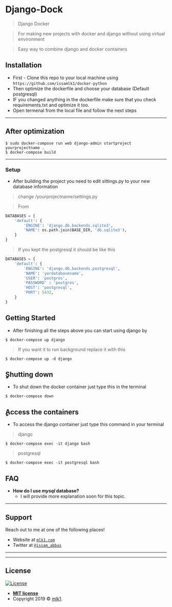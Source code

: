 # Django-Dock

> Django Docker

> For making new projects with docker and django without using virtual environment 

> Easy way to combine django and docker containers


## Installation

- First - Clone this repo to your local machine using `https://github.com/issamlk1/docker-python`
- Then optimize the dockerfile and choose your database (Default postgresql)
- IF you changed anything in the dockerfile make sure that you check requirements.txt and optimize it too.
- Open termenal from the local file and follow the next steps

---

## After optimization

```shell
$ sudo docker-compose run web django-admin startproject yourprojectname .
$ docker-compose build
```
---

### Setup
- After building the project you need to edit sittings.py to your new database information

> change /yourprojectname/settings.py

> From

```python
DATABASES = {
    'default': {
        'ENGINE': 'django.db.backends.sqlite3',
        'NAME': os.path.join(BASE_DIR, 'db.sqlite3'),
    }
}
```
> If you kept the postgresql it should be like this

```python
DATABASES = {
    'default': {
        'ENGINE': 'django.db.backends.postgresql',
        'NAME': 'yordatabasename',
        'USER': 'postgres',
        'PASSWORD' : 'postgres',
        'HOST': 'postgresql',
        'PORT': 5432,
    }
}
```

## Getting Started
- After finishing all the steps above you can start using django by 

```shell
$ docker-compose up django
```

> If you want it to run background replace it with this
```shell
$ docker-compose up -d django
```

## ٍShutting down
- To shut down the docker container just type this in the terminal

```shell
$ docker-compose down
```

## ٍAccess the containers
- To access the django container just type this command in your terminal

> django
```shell
$ docker-compose exec -it django bash
```

> postgresql
```shell
$ docker-compose exec -it postgresql bash
```

## FAQ

- **How do I use *mysql* database?**
    - I will provide more explanation soon for this topic.

---

## Support

Reach out to me at one of the following places!

- Website at <a href="http://mlk1.com" target="_blank">`mlk1.com`</a>
- Twitter at <a href="https://twitter.com/ISSAM_ABBAS" target="_blank">`@issam_abbas`</a>

---


---

## License

[![License](http://img.shields.io/:license-mit-blue.svg?style=flat-square)](http://badges.mit-license.org)

- **[MIT license](http://opensource.org/licenses/mit-license.php)**
- Copyright 2019 © <a href="http://mlk1.com" target="_blank">mlk1</a>.

